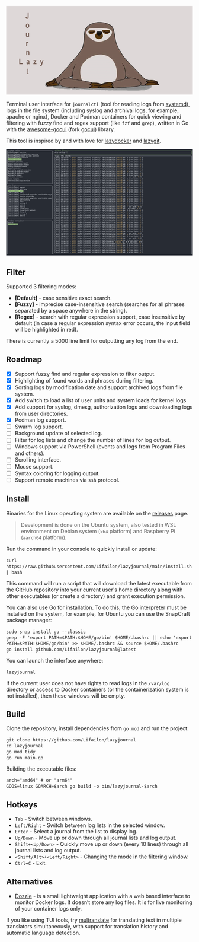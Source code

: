<p align="center">
    <img src="/img/logo.jpg">
</p>

Terminal user interface for `journalctl` (tool for reading logs from [systemd](https://github.com/systemd/systemd)), logs in the file system (including syslog and archival logs, for example, apache or nginx), Docker and Podman containers for quick viewing and filtering with fuzzy find and regex support (like `fzf` and `grep`), written in Go with the [awesome-gocui](https://github.com/awesome-gocui/gocui) (fork [gocui](https://github.com/jroimartin/gocui)) library.

This tool is inspired by and with love for [lazydocker](https://github.com/jesseduffield/lazydocker) and [lazygit](https://github.com/jesseduffield/lazygit).

![interface](/img/interface.png)

## Filter

Supported 3 filtering modes:

- **[Default]** - case sensitive exact search.
- **[Fuzzy]** - imprecise case-insensitive search (searches for all phrases separated by a space anywhere in the string).
- **[Regex]** - search with regular expression support, case insensitive by default (in case a regular expression syntax error occurs, the input field will be highlighted in red).

There is currently a 5000 line limit for outputting any log from the end.

## Roadmap

- [X] Support fuzzy find and regular expression to filter output.
- [X] Highlighting of found words and phrases during filtering.
- [X] Sorting logs by modification date and support archived logs from file system.
- [X] Add switch to load a list of user units and system loads for kernel logs
- [X] Add support for syslog, dmesg, authorization logs and downloading logs from user directories.
- [X] Podman log support.
- [ ] Swarm log support.
- [ ] Background update of selected log.
- [ ] Filter for log lists and change the number of lines for log output.
- [ ] Windows support via PowerShell (events and logs from Program Files and others).
- [ ] Scrolling interface.
- [ ] Mouse support.
- [ ] Syntax coloring for logging output.
- [ ] Support remote machines via `ssh` protocol.

## Install

Binaries for the Linux operating system are available on the [releases](https://github.com/Lifailon/lazyjournal/releases) page.

> Development is done on the Ubuntu system, also tested in WSL environment on Debian system (`x64` platform) and Raspberry Pi (`aarch64` platform).

Run the command in your console to quickly install or update:

```shell
curl https://raw.githubusercontent.com/Lifailon/lazyjournal/main/install.sh | bash
```

This command will run a script that will download the latest executable from the GitHub repository into your current user's home directory along with other executables (or create a directory) and grant execution permission.

You can also use Go for installation. To do this, the Go interpreter must be installed on the system, for example, for Ubuntu you can use the SnapCraft package manager:

```shell
sudo snap install go --classic
grep -F 'export PATH=$PATH:$HOME/go/bin' $HOME/.bashrc || echo 'export PATH=$PATH:$HOME/go/bin' >> $HOME/.bashrc && source $HOME/.bashrc
go install github.com/Lifailon/lazyjournal@latest
```

You can launch the interface anywhere:

```shell
lazyjournal
```

If the current user does not have rights to read logs in the `/var/log` directory or access to Docker containers (or the containerization system is not installed), then these windows will be empty.

## Build

Clone the repository, install dependencies from `go.mod` and run the project:

```shell
git clone https://github.com/Lifailon/lazyjournal
cd lazyjournal
go mod tidy
go run main.go
```

Building the executable files:

```shell
arch="amd64" # or "arm64"
GOOS=linux GOARCH=$arch go build -o bin/lazyjournal-$arch
```

<!--
Building the `snap` and `deb` packages:

```shell
bash build.sh "0.1.0" true true
```
-->

## Hotkeys

- `Tab` - Switch between windows.
- `Left/Right` - Switch between log lists in the selected window.
- `Enter` - Select a journal from the list to display log.
- `Up/Down` - Move up or down through all journal lists and log output.
- `Shift+<Up/Down>` - Quickly move up or down (every 10 lines) through all journal lists and log output.
- `<Shift/Alt>+<Left/Right>` - Changing the mode in the filtering window.
- `Ctrl+C` - Exit.

## Alternatives

- [Dozzle](https://github.com/amir20/dozzle) - is a small lightweight application with a web based interface to monitor Docker logs. It doesn’t store any log files. It is for live monitoring of your container logs only.

If you like using TUI tools, try [multranslate](https://github.com/Lifailon/multranslate) for translating text in multiple translators simultaneously, with support for translation history and automatic language detection.

<!--
```j
 /$$                                                            
| $$                                                            
| $$        /$$$$$$  /$$$$$$$$ /$$   /$$                        
| $$       |____  $$|____ /$$/| $$  | $$                        
| $$        /$$$$$$$   /$$$$/ | $$  | $$                        
| $$       /$$__  $$  /$$__/  | $$  | $$                        
| $$$$$$$$|  $$$$$$$ /$$$$$$$$|  $$$$$$$                        
|________/ \_______/|________/ \____  $$                        
                               /$$  | $$                        
                              |  $$$$$$/                        
                               \______/                         
    /$$$$$                                                   /$$
   |__  $$                                                  | $$
      | $$  /$$$$$$  /$$   /$$  /$$$$$$  /$$$$$$$   /$$$$$$ | $$
      | $$ /$$__  $$| $$  | $$ /$$__  $$| $$__  $$ |____  $$| $$
 /$$  | $$| $$  \ $$| $$  | $$| $$  \__/| $$  \ $$  /$$$$$$$| $$
| $$  | $$| $$  | $$| $$  | $$| $$      | $$  | $$ /$$__  $$| $$
|  $$$$$$/|  $$$$$$/|  $$$$$$/| $$      | $$  | $$|  $$$$$$$| $$
 \______/  \______/  \______/ |__/      |__/  |__/ \_______/|__/
```
-->